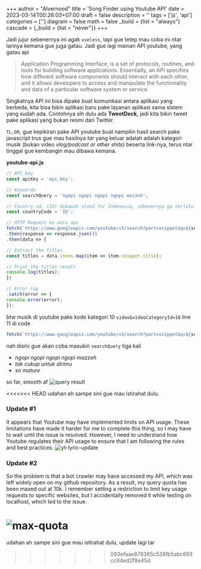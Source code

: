 +++
author = "Alvernood"
title = 'Song Finder using Youtube API'
date = 2023-03-14T00:26:03+07:00
draft = false
description = ''
tags = ['js', 'api']
categories = ['']
diagram = false
math = false
_build = {list = "always"}
cascade = {_build = {list = "never"}}
+++

Jadi jujur sebenernya ini agak `useless`, tapi gue tetep mau coba ini ntar larinya kemana gue juga gatau. Jadi gue lagi mainan API youtube, yang gatau api 


> Application Programming Interface, is a set of protocols, routines, and tools for building software applications. Essentially, an API specifies how different software components should interact with each other, and it allows developers to access and manipulate the functionality and data of a particular software system or service.

Singkatnya API ini bisa dipake buat komunikasi antara aplikasi yang berbeda, kita bisa bikin aplikasi baru pake layanan aplikasi sama sistem yang sudah ada. Contohnya sih dulu ada __TweetDeck__, jadi kita bikin tweet pake aplikasi yang bukan resmi dari Twitter.

`TL;DR`, gue kepikiran pake API youtube buat nampilin hasil search pake javascript trus gue mau hasilnya _tar_ yang keluar adalah adalah kategori musik (bukan video _vlog/podcast or other shits_) beserta link-nya, terus ntar tinggal gue kembangin mau dibawa kemana.

**youtube-api.js**
```Javascript
// API_key
const apiKey = 'api_key'; 

// Keywords 
const searchQuery = 'ngopi ngopi ngopi ngopi mazzeh'; 

// Country-id, (ID) dibawah stand for Indonesia, sebenernya ga terlalu ngaruh sih, gue ganti2 resultnya ga beda jauh, but i keep it still
const countryCode = 'ID'; 

// HTTP Request ke data api
fetch(`https://www.googleapis.com/youtube/v3/search?part=snippet&q=${searchQuery}&type=video&videoCategoryId=10&regionCode=${countryCode}&key=${apiKey}`) 
.then(response => response.json()) 
.then(data => { 

// Extract the titles
const titles = data.items.map(item => item.snippet.title); 

// Print the titles result
console.log(titles); 
}) 

// Error log
.catch(error => { 
console.error(error); 
}); 
```
_btw_ musik di youtube pake kode kategori 10
`video&videoCategoryId=10` line 11 di code
```javascript
fetch(`https://www.googleapis.com/youtube/v3/search?part=snippet&q=${searchQuery}&type=video&videoCategoryId=10&regionCode=${countryCode}&key=${apiKey}`) 
```
nah disini gue akan coba masukin `searchQuery` tiga kali
* _ngopi ngopi ngopi ngopi mazzeh_
* _tak cukup untuk dirimu_
* _so mature_

so far, smooth af
![query result](/img/test-api-lyric.png)

<<<<<<< HEAD
udahan ah sampe sini gue mau istirahat dulu.

### Update #1
It appears that Youtube may have implemented limits on API usage. These limitations have made it harder for me to complete this thing, so I may have to wait until the issue is resolved. However, I need to understand how Youtube regulates their API usage to ensure that I am following the rules and best practices.
![yt-lyric-update](/img/test-api-update.png)

### Update #2
So the problem is that a bot crawler may have accessed my API, which was left widely open on my github repository. As a result, my query quota has been maxed out at 10k. I remember setting a restriction to limit key usage requests to specific websites, but I accidentally removed it while testing on localhost, which led to the issue.


![max-quota](/img/max-quota.png)
=======
udahan ah sampe sini gue mau istirahat dulu, update lagi tar
>>>>>>> 093efaae878365c528fb5abc693cc94ed2f8e45d
